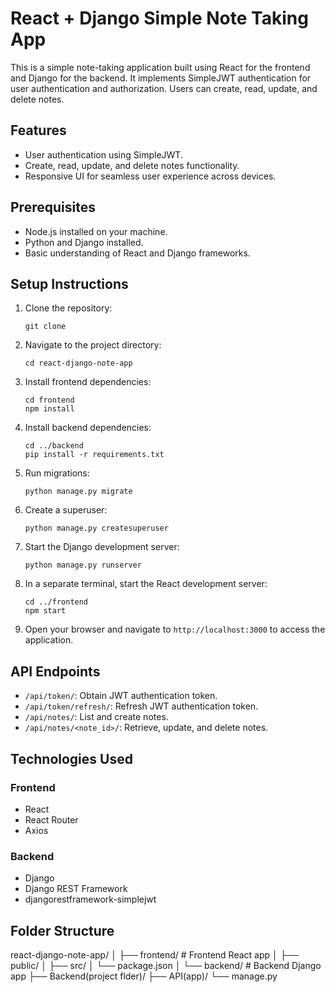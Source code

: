 # React + Django Simple Note Taking App

This is a simple note-taking application built using React for the frontend and Django for the backend. It implements SimpleJWT authentication for user authentication and authorization. Users can create, read, update, and delete notes.

## Features

- User authentication using SimpleJWT.
- Create, read, update, and delete notes functionality.
- Responsive UI for seamless user experience across devices.

## Prerequisites

- Node.js installed on your machine.
- Python and Django installed.
- Basic understanding of React and Django frameworks.

## Setup Instructions

1. Clone the repository:

    ```
    git clone 
    ```

2. Navigate to the project directory:

    ```
    cd react-django-note-app
    ```

3. Install frontend dependencies:

    ```
    cd frontend
    npm install
    ```

4. Install backend dependencies:

    ```
    cd ../backend
    pip install -r requirements.txt
    ```

5. Run migrations:

    ```
    python manage.py migrate
    ```

6. Create a superuser:

    ```
    python manage.py createsuperuser
    ```

7. Start the Django development server:

    ```
    python manage.py runserver
    ```

8. In a separate terminal, start the React development server:

    ```
    cd ../frontend
    npm start
    ```

9. Open your browser and navigate to `http://localhost:3000` to access the application.

## API Endpoints

- `/api/token/`: Obtain JWT authentication token.
- `/api/token/refresh/`: Refresh JWT authentication token.
- `/api/notes/`: List and create notes.
- `/api/notes/<note_id>/`: Retrieve, update, and delete notes.

## Technologies Used

### Frontend

- React
- React Router
- Axios

### Backend

- Django
- Django REST Framework
- djangorestframework-simplejwt

## Folder Structure
react-django-note-app/
│
├── frontend/ # Frontend React app
│ ├── public/
│ ├── src/
│ └── package.json
│
└── backend/ # Backend Django app
├── Backend(project flder)/
├── API(app)/
└── manage.py

